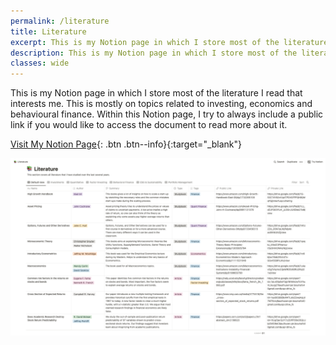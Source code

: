 ```yaml
---
permalink: /literature
title: Literature
excerpt: This is my Notion page in which I store most of the literature I read that interests me. This is mostly on topics related to investing, economics and behavioural finance. Within this Notion page, I try to always include a public link if you would like to access the document to read more about it.
description: This is my Notion page in which I store most of the literature I read that interests me. This is mostly on topics related to investing, economics and behavioural finance. Within this Notion page, I try to always include a public link if you would like to access the document to read more about it.
classes: wide
---
```


This is my Notion page in which I store most of the literature I read that interests me. This is mostly on topics related to investing, economics and behavioural finance. Within this Notion page, I try to always include a public link if you would like to access the document to read more about it.

[Visit My Notion Page](https://resolute-cowbell-004.notion.site/74edba0752fa4037aa22116afbe0e29d?v=be67f50a79e34f68891bfda3086a4bb4){: .btn .btn--info}{:target="_blank"}

[![Jeroen Bouma's Notion Page](/assets/images/literature/notion.png)](https://resolute-cowbell-004.notion.site/74edba0752fa4037aa22116afbe0e29d?v=be67f50a79e34f68891bfda3086a4bb4)